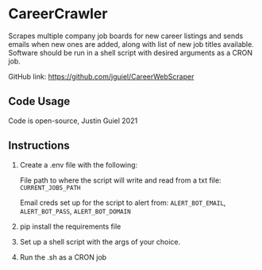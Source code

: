 # CareerCrawler
Scrapes multiple company job boards for new career listings and sends emails when new ones are added, along with list of new job titles available. Software should be run in a shell script with desired arguments as a CRON job.

GitHub link: https://github.com/jguiel/CareerWebScraper
## Code Usage
Code is open-source, Justin Guiel 2021

## Instructions
1. Create a .env file with the following:

    File path to where the script will write and read from a txt file: `CURRENT_JOBS_PATH`
    
    Email creds set up for the script to alert from: `ALERT_BOT_EMAIL`, `ALERT_BOT_PASS`, `ALERT_BOT_DOMAIN`
2. pip install the requirements file
3. Set up a shell script with the args of your choice.
4. Run the .sh as a CRON job 
